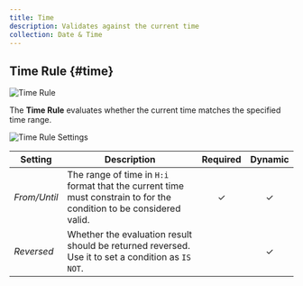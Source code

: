 ```yaml
---
title: Time
description: Validates against the current time
collection: Date & Time
---
```


## Time Rule {#time}

![Time Rule](./assets/rules/rule-time.svg)

The **Time Rule** evaluates whether the current time matches the specified time range.

![Time Rule Settings](./assets/rules/rule-time.webp)

| Setting | Description | Required | Dynamic |
| --- | --- | :---: | :---: |
| *From/Until* | The range of time in `H:i` format that the current time must constrain to for the condition to be considered valid. | &#x2713; | &#x2713; |
| *Reversed* | Whether the evaluation result should be returned reversed. Use it to set a condition as `IS NOT`. | | &#x2713; |
<!--@include: ./advanced-rule-settings-->
